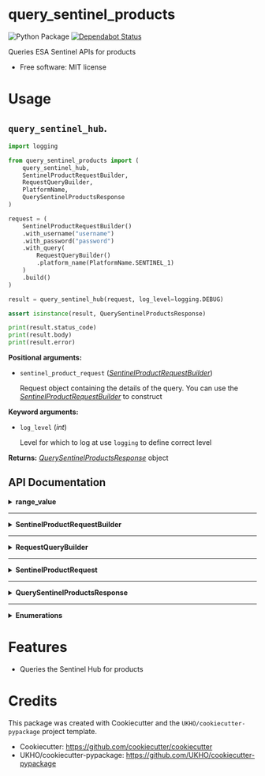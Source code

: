 # query_sentinel_products

![Python Package](https://github.com/UKHO/query_sentinel_products/workflows/Python%20package/badge.svg)
[![Dependabot Status](https://api.dependabot.com/badges/status?host=github&repo=UKHO/query_sentinel_products&identifier=304287716)](https://dependabot.com)

Queries ESA Sentinel APIs for products


* Free software: MIT license

# Usage
## `query_sentinel_hub`.

```python
import logging

from query_sentinel_products import (
    query_sentinel_hub,
    SentinelProductRequestBuilder,
    RequestQueryBuilder,
    PlatformName,
    QuerySentinelProductsResponse
)

request = (
    SentinelProductRequestBuilder()
    .with_username("username")
    .with_password("password")
    .with_query(
        RequestQueryBuilder()
        .platform_name(PlatformName.SENTINEL_1)
    )
    .build()
)

result = query_sentinel_hub(request, log_level=logging.DEBUG)

assert isinstance(result, QuerySentinelProductsResponse)

print(result.status_code)
print(result.body)
print(result.error)
```

**Positional arguments:**

* `sentinel_product_request` (_[SentinelProductRequestBuilder](#SentinelProductRequestBuilder)_)

    Request object containing the details of the query. You can use the _[SentinelProductRequestBuilder](#SentinelProductRequestBuilder)_ to
    construct

**Keyword arguments:**

* `log_level` (_int_)

    Level for which to log at use `logging` to define correct level

**Returns:** _[QuerySentinelProductsResponse](#QuerySentinelProductsResponse)_ object

## API Documentation
<details>
<summary><strong>range_value</strong></summary>

<p>

### range_value (`function`)

A helper function for defining range values for Queries using the `RequestQueryBuilder`

**Parameters**:

* `start_val` (_str_)

    Start of the range
* `end_val` (_str_)

    End of the range

**Returns**: _str_ range string in format of "[MIN TO MAX]" where `MIN` is `start_val` and `MAX` is `end_val`

#### Example

```python
from query_sentinel_products import (
    RequestQueryBuilder,
    range_value
)

query = (
    RequestQueryBuilder()
    .orbit_number(range_value("1", "2"))
    .build()
)

assert query == "orbitnumber:[1 TO 2]"
```
</p>
</details>

---

<details id="SentinelProductRequestBuilder">
<summary><strong>SentinelProductRequestBuilder</strong></summary>

<p>

### SentinelProductRequestBuilder (`class`)
Builder resposible for creating _[SentinelProductRequest](#SentinelProductRequest)_ objects.

As a minimum, the username and password for the Sentinel Hub should be supplied.

#### Constructor

<details>
<summary><strong>Constructor details</strong></summary>

<p>

* **`default_query`** (_str_): Default value for query, _defaults to `*`_
* **`default_rows`** (_int_): Default value for rows, _defaults to `30`_
* **`default_order_by`** (_Optional[str]_): Default value for order by, _defaults to `None`_
* **`default_start`** (_int_): Default value for start, _defaults to `0`_
</p>
</details>

#### Methods

<details>
<summary><strong>Method details</strong></summary>

<p>

##### `build`

Method that constructs the _[SentinelProductRequest](#SentinelProductRequest)_ using the values supplied to the builder

**Returns**: _`SentinelProductRequest`_ - Built request from input data

**Raises**: _`ValueError`_ - if username or password missing

---

##### `with_username`

Sets the Sentinel Hub username

**Parameter**:

* `username` (_str_)

    The username for Sentinel Hub API

**Returns**: _SentinelProductRequestBuilder_ Builder object with username supplied

---

##### `with_password`

Sets the Sentinel Hub password

**Parameter**:

* `password` (_str_)

    The associated password for the user for the Sentinel Hub API

**Returns**: _SentinelProductRequestBuilder_ Builder object with password supplied

---

##### `with_query`

Sets the query (q) value

**Parameter**:

* `query` (_str_ or _RequestQueryBuilder_)

    The query to use to filter results. If it is a _RequestQueryBuilder_, then `build` will
    call `build` on the _RequestQueryBuilder_ before constructing the _[SentinelProductRequest](#SentinelProductRequest)_.

**Returns**: _SentinelProductRequestBuilder_ Builder object with query supplied

---

##### `with_rows`

Sets the rows value

**Parameter**:

* `rows` (_int_)

    The value for rows to return in each request

**Returns**: _SentinelProductRequestBuilder_ Builder object with rows supplied

---

##### `with_ordering`

Sets the order_by value

**Parameter**:

* `order_by` (_str_)

    The value for order_by to return in each request

**Returns**: _SentinelProductRequestBuilder_ Builder object with ordering supplied

---

##### `with_start`

Sets the start value

**Parameter**:

* `start` (_int_)

    The value for start to return in each request

**Returns**: _SentinelProductRequestBuilder_ Builder object with start supplied


</p>
</details>

#### Examples

<details>
<summary><strong>Example usage</strong></summary>

<p>

```python
from query_sentinel_products import (
	SentinelProductRequestBuilder,
    SentinelProductRequest,
	RequestQueryBuilder,
	PlatformName,
)

minimal = (
    SentinelProductRequestBuilder()
    .with_username("username")
    .with_password("password")
    .build()
)

assert minimal == SentinelProductRequest(
    query="*",
    rows=30,
    order_by=None,
    start=0,
    username="username",
    password="password"
)

full = (
    SentinelProductRequestBuilder()
    .with_username("username")
    .with_password("password")
    .with_query(
        RequestQueryBuilder()
        .platform_name(PlatformName.SENTINEL_1)
    )
    .with_start(15)
    .with_rows(15)
    .with_ordering('ingestiondate desc')
    .build()
)

assert full == SentinelProductRequest(
    query="platformname:Sentinel-1",
    rows=15,
    order_by='ingestiondate desc',
    start=15,
    username="username",
    password="password"
)
```
</p>
</details>

</p>
</details>

---

<details id="RequestQueryBuilder">
<summary><strong>RequestQueryBuilder</strong></summary>

<p>

### RequestQueryBuilder (`class`)
A builder utility to build values for queries. [Refer to the Sentinel Hub API documentation for more information about the values](https://scihub.copernicus.eu/twiki/do/view/SciHubUserGuide/FullTextSearch?redirectedfrom=SciHubUserGuide.3FullTextSearch). The methods of this class 
map to search keywords/operators described in the former documentation. The keywords use snake case rather than
all lowercase to adhere to Python conventions.

#### Methods
<details>
<summary><strong>Method details</strong></summary>

<p>

###### `build`

Creates the value for query/`q` using the supplied values. If two non-operators supplied in order without an operator (i.e. `and_`, `or_`, or `not_`)
defaults to `and_` operator.

If the query has `and_` or `or_` operators at the start or an operator at the end then these are removed from the query.

**Returns**: _str_  - the query constructed using the builder, if no methods called returns `*` by default

**Example**

```python
from query_sentinel_hub import RequestQueryBuilder, PlatformName

default_build_behaviour = RequestQueryBuilder().build()

assert default_build_behaviour == "*"

hanging_operator_start = RequestQueryBuilder().and_().platform_name(PlatformName.SENTINEL_1).build()

assert hanging_operator_start == "platformname:Sentinel-1"

hanging_operator_end = RequestQueryBuilder().not_().platform_name(PlatformName.SENTINEL_1).and_().build()

assert hanging_operator_end == "NOT platformname:Sentinel-1"
```

---

##### `and_`

Logical `and` - combines the previous and next clauses i.e. `platform_name(X).and_().platform_name(Y)` results in
the query being `platformname:X AND platform_name:Y`

**Returns**: _RequestQueryBuilder_ self

---

##### `or_`

Logical `or` - either the previous or next clauses i.e. `platform_name(X).or_().platform_name(Y)` results in
the query being `platformname:X OR platform_name:Y`

**Returns**: _RequestQueryBuilder_ self

---

##### `not_`

Negates the following clause.

**Returns**: _RequestQueryBuilder_ self

---

##### `group_`

Creates a grouped clause in the query. If the parameter is a _RequestQueryBuilder_ then it calls the `build` method
before.

**Parameter**:

* `inner_query` (_str_ or _RequestQueryBuilder_)

    The query that is part of the group.

**Returns**: _RequestQueryBuilder_ self

###### Example

```python
from query_sentinel_products import (
    RequestQueryBuilder,
    PlatformName,
    PolarisationMode
)

q = (
    RequestQueryBuilder()
    .group_(
        RequestQueryBuilder()
        .platform_name(PlatformName.SENTINEL_1)
        .and_()
        .polarisation_mode(PolarisationMode.HH)
    )
    .or_()
    .group_(
        RequestQueryBuilder()
        .platform_name(PlatformName.SENTINEL_1)
        .and_()
        .not_()
        .polarisation_mode(PolarisationMode.VH)
    )
    .build()
)
assert q == (
    "(platformname:Sentinel-1 AND polarisationmode:HH) OR "
    "(platformname:Sentinel-1 AND NOT polarisationmode:VH)"
)
```

---

##### `begin_position`

Sets the beginposition filter between the parameters start/end

**Parameters**:

* `begin_position_start` (_str_)

    Start of the range that the query is interested in, in ISO date/time stamp with millis, or relative
    to NOW (e.g. NOW/NOW-1DAY etc.)

* `begin_position_end` (_str_)

    End of the range that the query is interested in, in ISO date/time stamp with millis, or relative
    to NOW (e.g. NOW/NOW-1DAY etc.)

**Returns**: _RequestQueryBuilder_ self

**Raises**: _ValueError_ - if `begin_position_start` or `begin_position_end` are not valid, i.e not ISO or relative
date

---

##### `cloud_cover_percentage`

The range of acceptable values for cloud cover percentage as per Sentinel Dataset

**Parameter**:

* `percentage` (_int_ or _string_)

    The percentage value or range (the format of `MIN TO MAX` where MIN is lowest acceptable and MAX is upper limit)
    of limit for Cloud Cover Percentage

**Returns**: _RequestQueryBuilder_ self

**Raises**: _ValueError_ if the value is not an integer or valid percentage or range

---

##### `collection`

Set the value for collection. Used to specify the name of a predefined collection of products

**Parameter**:

* `collection` (_str_)

    Value for collection

**Returns**: _RequestQueryBuilder_ self

**Raises**: _ValueError_ if supplied string is empty i.e. '' or just whitespace

---

##### `end_position`

Set a filter on the range for endposition (that is Sensing Stop Time) that the query is interested in.

**Parameter**:

* `end_position_start` (_str_)

    Start of the period, in ISO date/time stamp with millis, or relative to NOW (e.g. NOW/NOW-1DAY etc.)

* `end_position_end` (_str_)

    End of the period, in ISO date/time stamp with millis, or relative to NOW (e.g. NOW/NOW-1DAY etc.)

**Returns**: _RequestQueryBuilder_ self

**Raises**: _ValueError_ - if `end_position_start` or `end_position_end` are not valid, i.e not ISO or relative
date

---

##### `file_name`

Sets a filter on product filename.

**Parameter**:

* `filename` (_str_)

    Name of the product file to filter results by

**Returns**: _RequestQueryBuilder_ self

**Raises**: _ValueError_ if supplied string is empty i.e. '' or just whitespace

---

##### `footprint`

Sets a filter on geographic area that the query is interested in. Can use either a simple bounding box described
as a WKT Polygon or a point described by a `Latitude` `Longitude` pair. Refer to the Sentinel Hub documentation for
in depth information about footprint.

**Parameter**:

* `geographic_type` (_str_)

    The Area of Interest for the query. Can either be a point (lat/lon
    pair e.g. "0.000, 1.000") or a Polygon (WKT polygon without cut outs,
    e.g. POLYGON ((30 10, 40 40, 20 40, 10 20, 30 10)))

    Can have the Intersects() or can be just the coordinate pair or Polygon

**Returns**: _RequestQueryBuilder_ self

**Raises**: _ValueError_ if not valid WKT Polygon or point

---

##### `ingestion_date`

Sets a filter on the date the Sentinel product was ingested using the supplied range.

**Parameter**:

* `ingestion_date_start` (_str_)

    Start of the period,  in ISO date/time stamp with millis, or relative to NOW (e.g. NOW/NOW-1DAY etc.)

* `ingestion_date_end` (_str_)

    End of the period, in ISO date/time stamp with millis, or relative to NOW (e.g. NOW/NOW-1DAY etc.)

**Returns**: _RequestQueryBuilder_ self

**Raises**: _ValueError_ - if `ingestion_date_start` or `ingestion_date_end` are not valid, i.e not ISO or relative

---

##### `last_orbit_number`

Sets on a filter on the last orbit number or range range of last orbit numbers (i.e `[MIN TO MAX]` whereby MIN
is the lowest last orbit number and MAX is highest).

**Parameter**:

* `orbit_number` (_str_ or _int_)

    The orbit number or range that should be used. Can be a single value i.e. 1234 or a range such as [1234 TO 4321]
    must be between 0 and 999999

**Returns**: _RequestQueryBuilder_ self

**Raises**: _ValueError_ if value is not a valid number or range

---

##### `last_relative_orbit_number`

Sets a filter on the last orbit number or range range of last orbit numbers (i.e `[MIN TO MAX]` whereby MIN
is the lowest last orbit number and MAX is highest). Relative orbit number of the oldest line within the image
data (the start of the product) and relative orbit number of the most recent line within the image data 
(the end of the product), respectively.

**Parameter**:

* `orbit_number` (_str_ or _int_)

    The orbit number or range that should be used. Can be a single value i.e. 1234 or a range such as [1234 TO 4321]
    must be between 0 and 175

**Returns**: _RequestQueryBuilder_ self

**Raises**: _ValueError_ if value is not a valid number or range

---

##### `orbit_direction`

Sets a filter on the orbit direction for the oldest data in the product

**Parameter**:

* `orbit_direction` (_OrbitDirection_)

    Direction that the query is interested in

**Returns**: _RequestQueryBuilder_ self

---

##### `orbit_number`

Sets on a filter on the orbit number or range range of orbit numbers (i.e `[MIN TO MAX]` whereby MIN
is the lowest last orbit number and MAX is highest).

**Parameter**:

* `orbit_number` (_str_ or _int_)

    The orbit number or range that should be used. Can be a single value i.e. 1234 or a range such as [1234 TO 4321].
    must be between 0 and 999999

**Returns**: _RequestQueryBuilder_ self

**Raises**: _ValueError_ if value is not a valid number or range

---

##### `platform_name`

Sets a filter on the platform name

**Parameter**:

* `platform_name` (_PlatformName_)

    The platform name to filter the results by

**Returns**: _RequestQueryBuilder_ self

---

##### `polarisation_mode`

Sets a filter on polarisation mode.

**Parameter**:

* `polarisation_mode` (_PolarisationMode_)


    Specified value for polarisation_mode

**Returns**: _RequestQueryBuilder_ self

---

##### `product_type`

Sets a filter on product type. Note the valid combinations with `platform_name`

**Parameter**:

* `product_type` (_`Sentinel1ProductType`_ or _`Sentinel2ProductType`_ or _`Sentinel3ProductType`_ or _`Sentinel5PProductType`_)

    Specified value for product type to filter the results on

**Returns**: _RequestQueryBuilder_ self

---

##### `relative_orbit_number`

Set filter on relative orbit number of the oldest line within the image data (the start of the product).

**Parameter**:

* `orbit_number` (_str_ or _int_)

    The orbit number or range that should be used. Can be a single value i.e. 123 or a range such as [123 TO 124].
    must be between 0 and 175

**Returns**: _RequestQueryBuilder_ self

**Raises**: _ValueError_ if value is not a valid number or range

---

##### `sensor_operational_mode`

Set filter on sensor operational mode

**Parameter**:

* `sensor_operational_mode` (_SensorOperationalMode_)

    The value to filter products on

**Returns**: _RequestQueryBuilder_ self

---

##### `swath_identifier`

Search all valid swath identifiers for the Sentinel-1 SAR instrument. The S1-S6 swaths apply to SM products, the IW and IW1-3 swaths apply to IW products (IW is used for detected IW products where the 3 swaths are merged into one image), the EW and EW1-5 swaths apply to EW products (EW is used for detected EW products where the 5 swaths are merged into one image).

**Parameter**:

* `swath_identifier` (_SwathIdentifier_)

    Swath Identifier to filter products with

**Returns**: _RequestQueryBuilder_ self

---

##### `timeliness`

Filter sentinel products on timeliness

**Parameter**:

* `timeliness` (_Timeliness_)

    Value of timeliness that the query is interested in

**Returns**: _RequestQueryBuilder_ self
</p>
</details>

### Example usage
<details>
<summary><strong>Example</strong></summary>

<p>

```python
from query_sentinel_hub import RequestQueryBuilder, PlatformName

simple_q = (
    RequestQueryBuilder()
    .platform_name(PlatformName.SENTINEL_1)
    .build()
)

assert simple_q == "platformname:Sentinel-1"

multiple_clauses_q = (
    RequestQueryBuilder()
        .platform_name(PlatformName.SENTINEL_3)
        .and_()
        .cloud_cover_percentage("[0 TO 5]")
        .and_()
        .footprint(
            "POLYGON((-4.53 29.85, 26.75 29.85, 26.75 46.80,-4.53 46.80,-4.53 29.85))"
        )
        .build()
)

assert multiple_clauses_q == (
    'platformname:Sentinel-3 AND cloudcoverpercentage:[0 TO 5] AND '
    'footprint:"Intersects(POLYGON((-4.53 29.85, 26.75 29.85, 26.75 46.'
    '80,-4.53 46.80,-4.53 29.85)))"'
)
```
</p>
</details>
</p>
</details>

---

<details id="SentinelProductRequest">
<summary><strong>SentinelProductRequest</strong></summary>

<p>

### SentinelProductRequest (`NamedTuple`/`class`)

Named Tuple representing a request. Best practice would be to use the builders (_[SentinelProductRequestBuilder](#SentinelProductRequestBuilder)_ and _[RequestQueryBuilder](#RequestQueryBuilder)_) to derive.

#### Properties:

* `query` (_str_)

    Query string value for 'q' in the request. [Sentinel hub documentation](https://scihub.copernicus.eu/twiki/do/view/SciHubUserGuide/FullTextSearch?redirectedfrom=SciHubUserGuide.3FullTextSearch). This can be constructed using the _[RequestQueryBuilder](#RequestQueryBuilder)_.

* `rows` (_int_)

    Number of rows to return from the API [Reference to documentation](https://scihub.copernicus.eu/userguide/OpenSearchAPI#Paging_results)

* `order_by` (_Optional[str]_)

    Field to order the results on [Reference to documentation](https://scihub.copernicus.eu/userguide/OpenSearchAPI#Sorting_results)

* `start` (_int_)

    Start position of the records to return [Reference to documentation](https://scihub.copernicus.eu/userguide/OpenSearchAPI#Paging_results)

* `username` (_str_)

    Valid username to use to authenticate with the Sentinel Hub API

* `password` (_str_)

    Valid password to use to authenticate with the Sentinel Hub API
</p>
</details>

---

<details id="QuerySentinelProductsResponse">
<summary><strong>QuerySentinelProductsResponse</strong></summary>

<p>

### QuerySentinelProductsResponse (`NamedTuple`/`class`)

Represents the result from the Sentinel Hub API

Can be interacted with as an object or in a more functional style using
the 'on' methods (`on_success`/`on_failure`).

#### Properties

<details>
<summary>Property Details</summary>

<p>

* `status_code` (_Optional[int]_)

    The HTTP Status code representing the outcome of the query

* `body` (_Optional[Dict[str, Any]]_)

    The resulting data from the Sentinel Hub

* `error` (_Optional[BaseException]_)

    An error object if there was an error or exception raised

* `success` (_bool_)

    Whether or not the query was successful
</p>
</details>


#### Methods

<details>
<summary>Method details</summary>

<p>

##### `raise_error`

If encountered an error raise so not

Situations this would be useful:

- Prevent exceptions being swallowed
- You prefer to handle exception rather than checking if value is None

**Returns**: _None_

**Raises**: Error that was encountered when querying the API

---

##### `on_success`

A functional style method for handling successful results. When the action was successful, calls
the supplied function with data from Sentinel Hub API and returns the `QuerySentinelProductsResponse`
so that other methods can be chained

**Parameters**:

* `callback`: (_`Callable[[Dict[str, Any]], None]`_)

    Function which defines the successful behaviour

**Returns**: `QuerySentinelProductsResponse` _self_

---

##### `on_failure`

A functional style method for handling cases where the API was not reachable or
there was an error either in the response or parsing the response, i.e. the request
was not successful.

**Parameters**:

* `callback`: (_`Callable[[QuerySentinelProductsResponse], None]`_)

    Function which defines the failure behaviour, which will be called with named tuple representing the
    result

**Returns**: `QuerySentinelProductsResponse` _self_

### Examples

<details>
<summary><strong>Example</strong></summary>

<p>

```python
from query_sentinel_products import QuerySentinelProductsResponse

# You can use the attributes of the response in a more object fashion
# Successful response:
successful_response = QuerySentinelProductsResponse(200, {})

assert successful_response.success == True
assert successful_response.status_code == 200
assert successful_response.body == {}
assert successful_response.error == None

# Failed response:
failed_response = QuerySentinelProductsResponse(400, {})
assert failed_response.success == False
assert failed_response.status_code == 400
assert failed_response.body == {}
assert failed_response.error == None

# Erroneous response
erroneous_response = QuerySentinelProductsResponse(None, None, IOError())
assert erroneous_response.success == False
assert erroneous_response.status_code == None
assert erroneous_response.body == None
assert erroneous_response.error == IOError()

# Using the functional style methods
successful_response.on_success(
    lambda data: print(f'success:{data}')
).on_failure(
    lambda failure_response: print(f'failure:{failure_response.status_code}')
) # success:{}

failed_response.on_success(
    lambda data: print(f'success:{data}')
).on_failure(
    lambda failure_response: print(f'failure:{failure_response.status_code}')
) # failure:400
```
</p>
</details>

</p>
</details>
</p>
</details>

---

<details>
<summary><strong>Enumerations</strong></summary>

<p>

In order to simplify validation there are some Enumerations representing some of the types in the `RequestQueryBuilder`, each 
valid option maps to a value defined by the API. [Refer to the Sentinel Hub API documentation for more information about the values](https://scihub.copernicus.eu/twiki/do/view/SciHubUserGuide/FullTextSearch?redirectedfrom=SciHubUserGuide.3FullTextSearch)

The enumerations are as follows:

* `OrbitDirection`
* `PlatformName`
* `PolarisationMode`
* `ProductType`
* `SensorOperationalMode`
* `Sentinel1ProductType`
* `Sentinel2ProductType`
* `Sentinel3ProductType`
* `Sentinel5PProductType`
* `SwathIdentifier`
* `Timeliness`

</p>
</details>

# Features

* Queries the Sentinel Hub for products

# Credits

This package was created with Cookiecutter and the `UKHO/cookiecutter-pypackage` project template.

* Cookiecutter: https://github.com/cookiecutter/cookiecutter
* UKHO/cookiecutter-pypackage: https://github.com/UKHO/cookiecutter-pypackage
